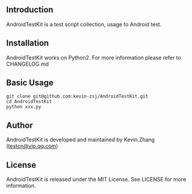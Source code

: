## Introduction
AndroidTestKit is a test script collection, usage to Android test.

## Installation
AndroidTestKit works on Python2. For more information please refer to CHANGELOG.md

## Basic Usage
```
git clone git@github.com:kevin-zsj/AndroidTestKit.git
cd AndroidTestKit
python xxx.py
```

## Author
AndroidTestKit is developed and maintained by Kevin.Zhang ([testcn@vip.qq.com](testcn@vip.qq.com))

## License
AndroidTestKit is released under the MIT License. See LICENSE for more information.